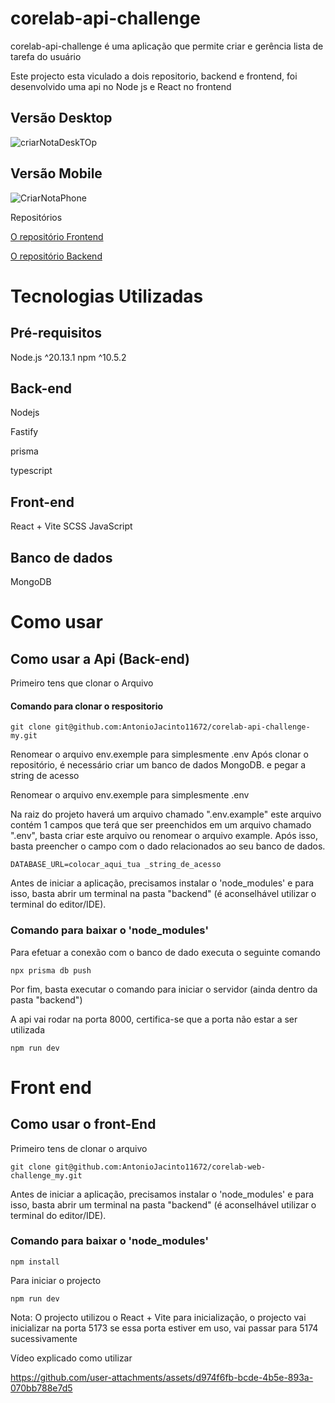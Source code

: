 # corelab-api-challenge 

corelab-api-challenge é uma aplicação que permite criar e gerência lista de tarefa do usuário

Este projecto esta viculado a dois repositorio, backend e frontend, foi desenvolvido uma api no Node js e React no frontend

## Versão Desktop

![criarNotaDeskTOp](https://github.com/user-attachments/assets/71e7dc09-c699-490d-b54f-8b3533beb1b7)

## Versão Mobile

![CriarNotaPhone](https://github.com/user-attachments/assets/de5febff-c95d-4a6a-b7e7-884bfd5e3296)


Repositórios

[O repositório Frontend](https://github.com/AntonioJacinto11672/corelab-web-challenge_my) 


[O repositório Backend](https://github.com/AntonioJacinto11672/corelab-api-challenge-my)


# Tecnologias Utilizadas

## Pré-requisitos
  Node.js ^20.13.1
  npm ^10.5.2
  
## Back-end
Nodejs

Fastify

prisma

typescript

## Front-end
React + Vite
SCSS
JavaScript

## Banco de dados
MongoDB


# Como usar

## Como usar a Api (Back-end)

Primeiro tens que clonar o Arquivo
#### Comando para clonar o respositorio

```
git clone git@github.com:AntonioJacinto11672/corelab-api-challenge-my.git
```



Renomear o arquivo env.exemple para simplesmente .env
Após clonar o repositório, é necessário criar um banco de dados MongoDB. e pegar a string de acesso

Renomear o arquivo env.exemple para simplesmente .env

Na raiz do projeto haverá um arquivo chamado ".env.example" este arquivo contém 1 campos que terá que ser preenchidos em um arquivo chamado ".env", basta criar este arquivo ou renomear o arquivo example. Após isso, basta preencher o campo com o dado relacionados ao seu banco de dados.


```
DATABASE_URL=colocar_aqui_tua _string_de_acesso
```

Antes de iniciar a aplicação, precisamos instalar o 'node_modules' e para isso, basta abrir um terminal na pasta "backend" (é aconselhável utilizar o terminal do editor/IDE).

### Comando para baixar o 'node_modules'



Para efetuar a conexão com o banco de dado executa o seguinte comando 

```
npx prisma db push
```

Por fim, basta executar o comando para iniciar o servidor (ainda dentro da pasta "backend")

A api vai rodar na porta 8000, certifica-se que a porta não estar a ser utilizada

```
npm run dev
```


# Front end

## Como usar o front-End

Primeiro tens de clonar o arquivo

```
git clone git@github.com:AntonioJacinto11672/corelab-web-challenge_my.git
```

Antes de iniciar a aplicação, precisamos instalar o 'node_modules' e para isso, basta abrir um terminal na pasta "backend" (é aconselhável utilizar o terminal do editor/IDE).

### Comando para baixar o 'node_modules'


```
npm install
```


Para iniciar o projecto

```
npm run dev
```


Nota: O projecto utilizou o React  + Vite para inicialização, o projecto vai inicializar na porta 5173 se essa porta estiver em uso, vai passar para 5174 sucessivamente


Vídeo explicado como utilizar

  


https://github.com/user-attachments/assets/d974f6fb-bcde-4b5e-893a-070bb788e7d5



